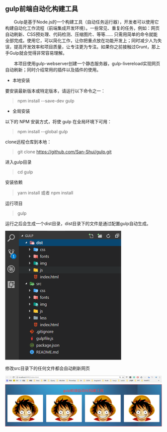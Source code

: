 ## gulp前端自动化构建工具

&emsp;&emsp;Gulp是基于Node.js的一个构建工具（自动任务运行器），开发者可以使用它构建自动化工作流程（前端集成开发环境）。一些常见、重复的任务，例如：网页自动刷新、CSS预处理、代码检测、压缩图片、等等…… 只需用简单的命令就能全部完成。使用它，可以简化工作，让你把重点放在功能开发上；同时减少人为失误，提高开发效率和项目质量，让专注更为专注。如果你之前接触过Grunt，那上手Gulp就会觉得非常容易理解。

&emsp;&emsp;本项目使用gulp-webserver创建一个静态服务器，gulp-livereload实现网页自动刷新；同时介绍常用的插件以及插件的使用。

 - 本地安装

要安装最新版本或特定版本，请运行以下命令之一：

>npm install --save-dev gulp

 - 全局安装

以下的 NPM 安装方式，将使 gulp 在全局环境下可用：

>npm install --global gulp

clone远程仓库到本地：
>git clone https://github.com/San-Shui/gulp.git

进入gulp目录
>cd gulp

安装依赖
> yarn install 或者 npm install 

运行项目

>gulp

运行之后会生成一个dist目录，dist目录下的文件是通过配置gulp自动生成。

![](./src/img/catalog.png)

修改src目录下的任何文件都会自动刷新网页

![](./src/img/page.png)
